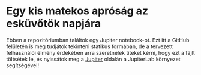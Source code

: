 # Egy kis matekos apróság az esküvőtök napjára

Ebben a repozitóriumban találtok egy Jupiter notebook-ot. Ezt itt a GitHub felületén is meg tudjátok tekinteni statikus formában, de a tervezett felhasználói élmény érdekében arra szeretnélek titeket kérni, hogy ezt a fájlt töltsétek le, és nyissátok meg a [Jupiter](https://jupyter.org/try) oldalán a JupiterLab környezet segítségével!
